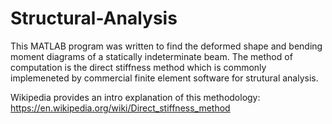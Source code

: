 # Structural-Analysis

This MATLAB program was written to find the deformed shape and bending moment diagrams of a statically indeterminate beam. The method of computation is the direct stiffness method which is commonly implemeneted by commercial finite element software for strutural analysis. 

Wikipedia provides an intro explanation of this methodology: https://en.wikipedia.org/wiki/Direct_stiffness_method
